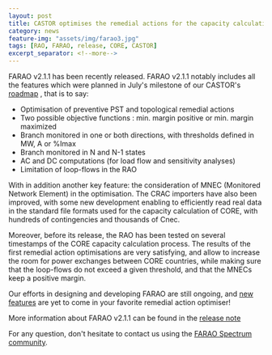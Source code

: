 ```yaml
---
layout: post
title: CASTOR optimises the remedial actions for the capacity calculation of the CORE region
category: news
feature-img: "assets/img/farao3.jpg"
tags: [RAO, FARAO, release, CORE, CASTOR]
excerpt_separator: <!--more-->
---
```


FARAO v2.1.1 has been recently released. FARAO v2.1.1 notably includes all the features which were planned in July's milestone of our CASTOR's [roadmap](/roadmap) <!--more-->, that is to say:

- Optimisation of preventive PST and topological remedial actions
- Two possible objective functions : min. margin positive or min. margin maximized
- Branch monitored in one or both directions, with thresholds defined in MW, A or %Imax
- Branch monitored in N and N-1 states
- AC and DC computations (for load flow and sensitivity analyses)
- Limitation of loop-flows in the RAO

With in addition another key feature: the consideration of MNEC (Monitored Network Element) in the optimisation. The CRAC importers have also been improved, with some new development enabling to efficiently read real data in the standard file formats used for the capacity calculation of CORE, with hundreds of contingencies and thousands of Cnec.

Moreover, before its release, the RAO has been tested on several timestamps of the CORE capacity calculation process. The results of the first remedial action optimisations are very satisfying, and allow to increase the room for power exchanges between CORE countries, while making sure that the loop-flows do not exceed a given threshold, and that the MNECs keep a positive margin.

Our efforts in designing and developing FARAO are still ongoing, and [new features](/roadmap) are yet to come in your favorite remedial action optimiser! 

More information about FARAO v2.1.1 can be found in the [release note](https://github.com/powsybl/powsybl-open-rao/releases/tag/v2.1.0)
 
For any question, don't hesitate to contact us using the [FARAO Spectrum community](https://spectrum.chat/farao-community).
